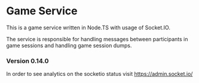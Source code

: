 # Game Service

This is a game service written in Node.TS with usage of Socket.IO.

The service is responsible for handling messages between participants in game sessions and handling game session dumps.

### Version 0.14.0

In order to see analytics on the socketio status visit https://admin.socket.io/